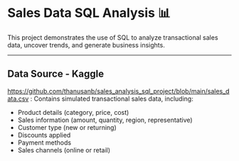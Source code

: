 # Sales Data SQL Analysis 📊

This project demonstrates the use of SQL to analyze transactional sales data, uncover trends, and generate business insights.

---

## Data Source - Kaggle

https://github.com/thanusanb/sales_analysis_sql_project/blob/main/sales_data.csv : Contains simulated transactional sales data, including:
- Product details (category, price, cost)
- Sales information (amount, quantity, region, representative)
- Customer type (new or returning)
- Discounts applied
- Payment methods
- Sales channels (online or retail)




